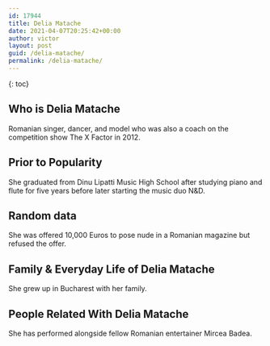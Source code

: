 ```yaml
---
id: 17944
title: Delia Matache
date: 2021-04-07T20:25:42+00:00
author: victor
layout: post
guid: /delia-matache/
permalink: /delia-matache/
---
```



{: toc}


## Who is Delia Matache



Romanian singer, dancer, and model who was also a coach on the competition show The X Factor in 2012.

                
                
                
## Prior to Popularity



She graduated from Dinu Lipatti Music High School after studying piano and flute for five years before later starting the music duo N&D.

                
                
                
## Random data



She was offered 10,000 Euros to pose nude in a Romanian magazine but refused the offer.

                
                
                
## Family & Everyday Life of Delia Matache



She grew up in Bucharest with her family.

                
                
                
## People Related With Delia Matache



She has performed alongside fellow Romanian entertainer Mircea Badea.

                
              
            
          
          
          